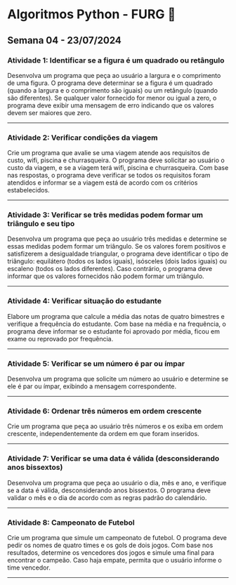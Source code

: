# Algoritmos Python - FURG 🚀

## Semana 04 - 23/07/2024

### Atividade 1: Identificar se a figura é um quadrado ou retângulo

Desenvolva um programa que peça ao usuário a largura e o comprimento de uma figura. O programa deve determinar se a figura é um quadrado (quando a largura e o comprimento são iguais) ou um retângulo (quando são diferentes). Se qualquer valor fornecido for menor ou igual a zero, o programa deve exibir uma mensagem de erro indicando que os valores devem ser maiores que zero.

---

### Atividade 2: Verificar condições da viagem

Crie um programa que avalie se uma viagem atende aos requisitos de custo, wifi, piscina e churrasqueira. O programa deve solicitar ao usuário o custo da viagem, e se a viagem terá wifi, piscina e churrasqueira. Com base nas respostas, o programa deve verificar se todos os requisitos foram atendidos e informar se a viagem está de acordo com os critérios estabelecidos.

---

### Atividade 3: Verificar se três medidas podem formar um triângulo e seu tipo

Desenvolva um programa que peça ao usuário três medidas e determine se essas medidas podem formar um triângulo. Se os valores forem positivos e satisfizerem a desigualdade triangular, o programa deve identificar o tipo de triângulo: equilátero (todos os lados iguais), isósceles (dois lados iguais) ou escaleno (todos os lados diferentes). Caso contrário, o programa deve informar que os valores fornecidos não podem formar um triângulo.

---

### Atividade 4: Verificar situação do estudante

Elabore um programa que calcule a média das notas de quatro bimestres e verifique a frequência do estudante. Com base na média e na frequência, o programa deve informar se o estudante foi aprovado por média, ficou em exame ou reprovado por frequência.

---

### Atividade 5: Verificar se um número é par ou ímpar

Desenvolva um programa que solicite um número ao usuário e determine se ele é par ou ímpar, exibindo a mensagem correspondente.

---

### Atividade 6: Ordenar três números em ordem crescente

Crie um programa que peça ao usuário três números e os exiba em ordem crescente, independentemente da ordem em que foram inseridos.

---

### Atividade 7: Verificar se uma data é válida (desconsiderando anos bissextos)

Desenvolva um programa que peça ao usuário o dia, mês e ano, e verifique se a data é válida, desconsiderando anos bissextos. O programa deve validar o mês e o dia de acordo com as regras padrão do calendário.

---

### Atividade 8: Campeonato de Futebol

Crie um programa que simule um campeonato de futebol. O programa deve pedir os nomes de quatro times e os gols de dois jogos. Com base nos resultados, determine os vencedores dos jogos e simule uma final para encontrar o campeão. Caso haja empate, permita que o usuário informe o time vencedor.

---

